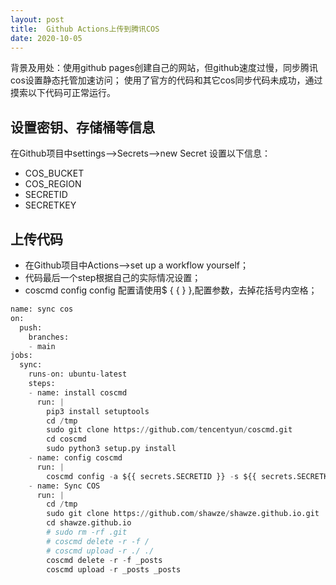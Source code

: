 ```yaml
---
layout: post
title:  Github Actions上传到腾讯COS
date: 2020-10-05
---
```


背景及用处：使用github pages创建自己的网站，但github速度过慢，同步腾讯cos设置静态托管加速访问；
使用了官方的代码和其它cos同步代码未成功，通过摸索以下代码可正常运行。

## 设置密钥、存储桶等信息
在Github项目中settings-->Secrets-->new Secret
设置以下信息：
* COS_BUCKET
* COS_REGION
* SECRETID
* SECRETKEY

## 上传代码
* 在Github项目中Actions-->set up a workflow yourself；
* 代码最后一个step根据自己的实际情况设置；
* coscmd config config 配置请使用$ { {  } },配置参数，去掉花括号内空格；

```python
name: sync cos
on: 
  push:
    branches: 
    - main
jobs:
  sync:
    runs-on: ubuntu-latest
    steps:
    - name: install coscmd
      run: |
        pip3 install setuptools
        cd /tmp
        sudo git clone https://github.com/tencentyun/coscmd.git
        cd coscmd
        sudo python3 setup.py install
    - name: config coscmd
      run: | 
        coscmd config -a ${{ secrets.SECRETID }} -s ${{ secrets.SECRETKEY }} -b ${{ secrets.COS_BUCKET }} -r ${{ secrets.COS_REGION }}
    - name: Sync COS
      run: |
        cd /tmp
        sudo git clone https://github.com/shawze/shawze.github.io.git
        cd shawze.github.io
        # sudo rm -rf .git
        # coscmd delete -r -f /
        # coscmd upload -r ./ ./
        coscmd delete -r -f _posts
        coscmd upload -r _posts _posts
        
```
